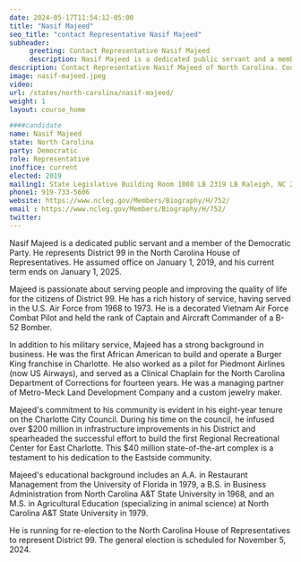 ```yaml
---
date: 2024-05-17T11:54:12-05:00
title: "Nasif Majeed"
seo_title: "contact Representative Nasif Majeed"
subheader:
     greeting: Contact Representative Nasif Majeed
     description: Nasif Majeed is a dedicated public servant and a member of the Democratic Party. He represents District 99 in the North Carolina House of Representatives. He assumed office on January 1, 2019, and his current term ends on January 1, 2025.
description: Contact Representative Nasif Majeed of North Carolina. Contact information for Nasif Majeed includes email address, phone number, and mailing address.
image: nasif-majeed.jpeg
video:
url: /states/north-carolina/nasif-majeed/
weight: 1
layout: course_home

####candidate
name: Nasif Majeed
state: North Carolina
party: Democratic
role: Representative
inoffice: current
elected: 2019
mailing1: State Legislative Building Room 1008 LB 2319 LB Raleigh, NC 27601-1096
phone1: 919-733-5606
website: https://www.ncleg.gov/Members/Biography/H/752/
email : https://www.ncleg.gov/Members/Biography/H/752/
twitter: 
---
```

Nasif Majeed is a dedicated public servant and a member of the Democratic Party. He represents District 99 in the North Carolina House of Representatives. He assumed office on January 1, 2019, and his current term ends on January 1, 2025.

Majeed is passionate about serving people and improving the quality of life for the citizens of District 99. He has a rich history of service, having served in the U.S. Air Force from 1968 to 1973. He is a decorated Vietnam Air Force Combat Pilot and held the rank of Captain and Aircraft Commander of a B-52 Bomber.

In addition to his military service, Majeed has a strong background in business. He was the first African American to build and operate a Burger King franchise in Charlotte. He also worked as a pilot for Piedmont Airlines (now US Airways), and served as a Clinical Chaplain for the North Carolina Department of Corrections for fourteen years. He was a managing partner of Metro-Meck Land Development Company and a custom jewelry maker.

Majeed's commitment to his community is evident in his eight-year tenure on the Charlotte City Council. During his time on the council, he infused over $200 million in infrastructure improvements in his District and spearheaded the successful effort to build the first Regional Recreational Center for East Charlotte. This $40 million state-of-the-art complex is a testament to his dedication to the Eastside community.

Majeed's educational background includes an A.A. in Restaurant Management from the University of Florida in 1979, a B.S. in Business Administration from North Carolina A&T State University in 1968, and an M.S. in Agricultural Education (specializing in animal science) at North Carolina A&T State University in 1979.

He is running for re-election to the North Carolina House of Representatives to represent District 99. The general election is scheduled for November 5, 2024.


